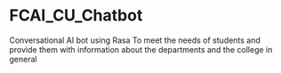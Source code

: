 # FCAI_CU_Chatbot
Conversational AI bot using Rasa To meet the needs of students and provide them with information about the departments and the college in general
